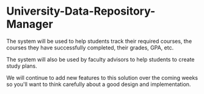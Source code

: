 # University-Data-Repository-Manager
The system will be used to help students track their required courses, the courses they have successfully completed, their grades,  GPA, etc.  

The system will also be used by faculty advisors to help students to create study plans.  

We will continue to add new features to this solution over the coming weeks so you'll want to think carefully about a good design and implementation. 